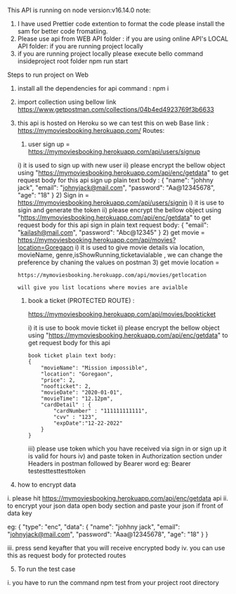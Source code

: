 This API is running on node version:v16.14.0
note:

1. I have used Prettier code extention to format the code please install the sam for better code fromatiing.
2. Please use api from
   WEB API folder : if you are using online API's
   LOCAL API folder: if you are running project locally
3. if you are running project locally please execute bello command insideproject root folder
   npm run start

Steps to run project on Web

1.  install all the dependencies for api
    command : npm i
2.  import collection using bellow link
    https://www.getpostman.com/collections/04b4ed4923769f3b6633
3.  this api is hosted on Heroku so we can test this on web
    Base link :
    https://mymoviesbooking.herokuapp.com/
    Routes:

    1.  user sign up =
        https://mymoviesbooking.herokuapp.com/api/users/signup

    i) it is used to sign up with new user
    ii) please encrypt the bellow object using
    "https://mymoviesbooking.herokuapp.com/api/enc/getdata"
    to get request body for this api
    sign up plain text body :
    {
    "name": "johhny jack",
    "email": "johnyjack@mail.com",
    "password": "Aa@12345678",
    "age": "18"
    } 2) Sign in =
    https://mymoviesbooking.herokuapp.com/api/users/signin
    i) it is use to sigin and generate the token
    ii) please encrypt the bellow object using
    "https://mymoviesbooking.herokuapp.com/api/enc/getdata"
    to get request body for this api
    sign in plain text request body:
    {
    "email": "kailash@mail.com",
    "password": "Abc@12345"
    } 2) get movie =
    https://mymoviesbooking.herokuapp.com/api/movies?location=Goregaon
    i) it is used to give movie details via location, movieName,
    genre,isShowRunning,ticketavialable ,
    we can change the preference by chaning the values on postman 3) get movie location =

        https://mymoviesbooking.herokuapp.com/api/movies/getlocation

        will give you list locations where movies are avialble

    1.  book a ticket (PROTECTED ROUTE) :

        https://mymoviesbooking.herokuapp.com/api/movies/bookticket

        i) it is use to book movie ticket
        ii) please encrypt the bellow object using
        "https://mymoviesbooking.herokuapp.com/api/enc/getdata"
        to get request body for this api

            book ticket plain text body:
            {
            	"movieName": "Mission impossible",
            	"location": "Goregaon",
            	"price": 2,
            	"noofticket": 2,
            	"movieDate": "2020-01-01",
            	"movieTime": "12.12pm",
            	"cardDetail" : {
            		"cardNumber" : "111111111111",
            		"cvv" : "123",
            		"expDate":"12-22-2022"
            	}
            }

        iii) please use token which you have received via sign in or sign up it is valid for
        hours
        iv) and paste token in Authorization section under Headers in postman
        followed by Bearer word
        eg: Bearer testesttesttesttoken

4.  how to encrypt data

i. please hit https://mymoviesbooking.herokuapp.com/api/enc/getdata api
ii. to encrypt your json data open body section and paste your json if front of
data key

eg: {
"type": "enc",
"data": {
"name": "johhny jack",
"email": "johnyjack@mail.com",
"password": "Aaa@12345678",
"age": "18"
}
}

iii. press send keyafter that you will receive encrypted body
iv. you can use this as request body for protected routes

5. To run the test case

i. you have to run the command npm test from your project
root directory
